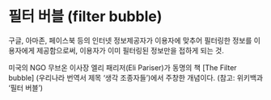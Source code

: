 # 필터 버블 (filter bubble)

구글, 아마존, 페이스북 등의 인터넷 정보제공자가 이용자에 맞추어 필터링한 정보를 이용자에게 제공함으로써, 이용자가 이미 필터링된 정보만을 접하게 되는 것. 

미국의 NGO 무브온 이사장 엘리 패리저(Eli Pariser)가  동명의 책 [The Filter bubble] (우리나라 번역서 제목 ‘생각 조종자들’)에서 주창한 개념이다. (참고: 위키백과 ‘필터 버블’)